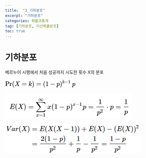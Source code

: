```yaml
---
title:  "3_기하분포"
excerpt: "기하분포"
categories: 확률과통계
tag: [기하분포, 이산확률분포]
toc: true
---
```


# 기하분포

베르누이 시행에서 처음 성공까지 시도한 횟수 X의 분포

![img](../images/2021-07-01-3_기하분포/clip_image001.png)

![img](../images/2021-07-01-3_기하분포/clip_image002.png)

![텍스트, 시계이(가) 표시된 사진  자동 생성된 설명](../images/2021-07-01-3_기하분포/clip_image003.png)

